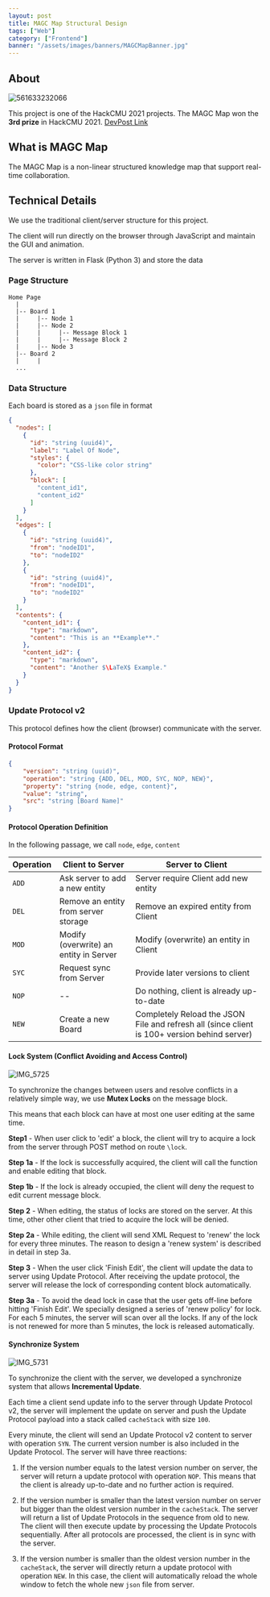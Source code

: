 ```yaml
---
layout: post
title: MAGC Map Structural Design 
tags: ["Web"]
category: ["Frontend"]
banner: "/assets/images/banners/MAGCMapBanner.jpg"
---
```


## About

![561633232066](https://markdown-img-1304853431.file.myqcloud.com/561633232066_.pic_hd.jpg)

This project is one of the HackCMU 2021 projects. The MAGC Map won the **3rd prize** in HackCMU 2021. [DevPost Link](https://devpost.com/software/magc-map?ref_content=my-projects-tab&ref_feature=my_projects)

## What is MAGC Map

The MAGC Map is a non-linear structured knowledge map that support real-time collaboration.

## Technical Details

We use the traditional client/server structure for this project. 

The client will run directly on the browser through JavaScript and maintain the GUI and animation.

The server is written in Flask (Python 3) and store the data

### Page Structure

```
Home Page
  |
  |-- Board 1
  |     |-- Node 1
  |     |-- Node 2
  |     |     |-- Message Block 1
  |     |     |-- Message Block 2
  |     |-- Node 3
  |-- Board 2
  |     |
  ...
```

### Data Structure

Each board is stored as a `json` file in format

```json
{
  "nodes": [
    {
      "id": "string (uuid4)",
      "label": "Label Of Node",
      "styles": {
        "color": "CSS-like color string"
      },
      "block": [
        "content_id1",
        "content_id2"
      ]
    }
  ],
  "edges": [
    {
      "id": "string (uuid4)",
      "from": "nodeID1",
      "to": "nodeID2"
    },
    {
      "id": "string (uuid4)",
      "from": "nodeID1",
      "to": "nodeID2"
    }
  ],
  "contents": {
    "content_id1": {
      "type": "markdown",
      "content": "This is an **Example**."
    },
    "content_id2": {
      "type": "markdown",
      "content": "Another $\LaTeX$ Example."
    }
  }
}
```

### Update Protocol v2

This protocol defines how the client (browser) communicate with the server.

#### Protocol Format

```json
{
    "version": "string (uuid)",
    "operation": "string {ADD, DEL, MOD, SYC, NOP, NEW}",
    "property": "string {node, edge, content}",
    "value": "string",
   	"src": "string [Board Name]"
}
```

#### Protocol Operation Definition

In the following passage, we call `node`, `edge`, `content`

| Operation | Client to Server                       | Server to Client                                             |
| --------- | -------------------------------------- | ------------------------------------------------------------ |
| `ADD`     | Ask server to add a new entity         | Server require Client add new entity                         |
| `DEL`     | Remove an entity from server storage   | Remove an expired entity from Client                         |
| `MOD`     | Modify (overwrite) an entity in Server | Modify (overwrite) an entity in Client                       |
| `SYC`     | Request sync from Server               | Provide later versions to client                             |
| `NOP`     | --                                     | Do nothing, client is already up-to-date                     |
| `NEW`     | Create a new Board                     | Completely Reload the JSON File and refresh all (since client is 100+ version behind server) |

#### Lock System (Conflict Avoiding and Access Control)

![IMG_5725](https://markdown-img-1304853431.file.myqcloud.com/IMG_5725.JPG)

To synchronize the changes between users and resolve conflicts in a relatively simple way, we use **Mutex Locks** on the message block.

This means that each block can have at most one user editing at the same time.

**Step1**   - When user click to 'edit' a block, the client will try to acquire a lock from the server through POST method on route `\lock`.

**Step 1a** - If the lock is successfully acquired, the client will call the function and enable editing that block.

**Step 1b** - If the lock is already occupied, the client will deny the request to edit current message block.

**Step 2**  - When editing, the status of locks are stored on the server. At this time, other other client that tried to acquire the lock will be denied.

**Step 2a** - While editing, the client will send XML Request to 'renew' the lock for every three minutes. The reason to design a 'renew system' is described in detail in step 3a.

**Step 3**  - When the user click 'Finish Edit', the client will update the data to server using Update Protocol. After receiving the update protocol, the server will release the lock of corresponding content block automatically.

**Step 3a** - To avoid the dead lock in case that the user gets off-line before hitting 'Finish Edit'. We specially designed a series of 'renew policy' for lock. For each 5 minutes, the server will scan over all the locks. If any of the lock is not renewed for more than 5 minutes, the lock is released automatically.

#### Synchronize System

![IMG_5731](https://markdown-img-1304853431.file.myqcloud.com/IMG_5731.JPG)

To synchronize the client with the server, we developed a synchronize system that allows **Incremental Update**.

Each time a client send update info to the server through Update Protocol v2, the server will implement the update on server and push the Update Protocol payload into a stack called `cacheStack` with size `100`.

Every minute, the client will send an Update Protocol v2 content to server with operation `SYN`. The current version number is also included in the Update Protocol. The server will have three reactions:

1. If the version number equals to the latest version number on server, the server will return a update protocol with operation `NOP`. This means that the client is already up-to-date and no further action is required.

2. If the version number is smaller than the latest version number on server but bigger than the oldest version number in the `cacheStack`. The server will return a list of Update Protocols in the sequence from old to new. The client will then execute update by processing the Update Protocols sequentially. After all protocols are processed, the client is in sync with the server.

3. If the version number is smaller than the oldest version number in the `cacheStack`, the server will directly return a update protocol with operation `NEW`. In this case, the client will automatically reload the whole window to fetch the whole new `json` file from server.



